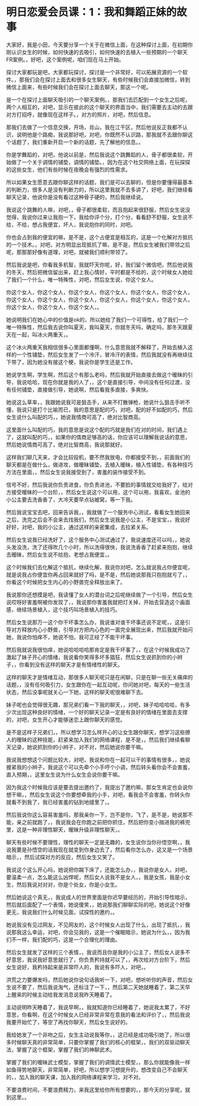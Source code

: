 # 明日恋爱会员课：1：我和舞蹈正妹的故事

大家好，我是小田，今天要分享一个关于在微信上面，在这种探讨上面，在初期你刚认识女生的时候，如何快速的去吸引，如何快速的去植入一些预期的一个聊天FR案例。，好吧，这个案例呢，咱们现在马上开始。

探讨大家都玩是吧，大家都玩探讨，探讨是一个非常好，可以拓展资源的一个软件。，那我们会在探讨上面去和很多女生聊天，有些时候我们会直接加微信，转到微信上面来，有些时候我们会在探讨上面去聊天，那这一个呢。

是一个在探讨上面聊天吸引的一个聊天案例。，那我们去匹配到一个女生之后呢，两个人相互的，对吧，显示在彼此的这个聊天的界面当中，我们需要去主动的去跟对方打招呼，就像现在这样子。，对方的照片，对吧，然后信息。

那我们去做了一个信息交换，开场，肖山，我在江干区，然后他说反正我都不认识，说明他是个路痴，我说那好吧，对吧，你既然不认识路，那我就不去跟你聊这个话题了，我们重新开启一个新的话题，先了解他的信息。。

你是学舞蹈的，对吧，他说以前是，然后我说这个跳舞蹈的人，骨子都很柔软，开始做了一个关于调情的铺垫，调情的铺垫。，因为在这个社交网络上面，在玩探探的这些女生，他们有些时候在夜晚会有强烈的性需求。

所以如果女生愿意去跟你聊这样的话题，我们是可以去聊的，但是你要懂得最基本的判断力，很多人是没有判断力的，所以这里我就不去多讲了，好吧，我们继续看聊天记录，他说你是没有看过这种骨子硬的，然后我继续说。

我说这个跳舞的人嘛，对吧，，骨子都很柔软，而且抱起来很舒服，然后女生说没觉得，我说你过来让我抱一下，我给你评个分，打个分，看看舒不舒服，女生说不给，不给，想占我便宜，坏人，我说抱你的同时，对吧。

你也会占到我的便宜的嘛，是不是，这个占便宜是相互的，这是一个化解对方抵抗的一个技术。，对吧，对方明显出现抵抗了嘛，是不是，然后女生被我们带领之后呢，那那那好像有道理，对吧，就被我们顺利带领了。

然后我说是吧，你看我多机智，我就吓天你呢，好，我们留个微信吧，然后他说我的冬天，然后把微信留出来，赶上我心情好，平时都是不给的，这个时候女人她给了我们一个什么，唯一特殊性，对吧，然后女生说，你这个女人。

你这个女人，你这个女人，你这个女人，你这个女人，你这个女人，你这个女人，你这个女人，你这个女人，你这个女人，你这个女人，你这个女人，你这个女人，你这个女人，你这个女人，你这个女人，。

她说明我们在她心中的价值是ok的，所以她给了我们一个可得性，给了我们一个唯一特殊性，然后我去说你叫夏天，我叫夏天，你就冬天吗，确定吗，那冬天跟夏天在一起，叫冰火两重天，。

这个冰火两重天我相信很多心里面都懂啊，什么意思我就不解释了，开始去植入这样的一个性铺垫，然后女生发了一个冷汗，冒冷汗的表情，然后我就没有再继续往下带了，因为她没有接这个梗，我说你是学生还是工作。

她说学生啊，学生啊，然后这个有那么老吗，然后我就开始直接去做这个暧昧的引导，我说哈哈，现在你就是我的人了，，这个是直接引导，中间没有任何过渡，没有任何铺垫，直接做引导，她说啊，然后看我多直接，多爽快。

她说这么草率，，我跟她说我可是狙击手，从来不打散弹枪，她说什么狙击手听不懂，我说只是打个比喻而已，我的意思是配的巧，对吧，配的好不如配的巧，然后女生说什么叫配的巧，，她说我情商可高了，绝对比智商高。

这里面什么叫配的巧，我的意思是说这个配的巧就是我们在对的时间，我们遇上了，这就叫配的巧，，如果你的情商足够高的话，你应该可以理解我说话的意思，然后她说情商可高了，绝对比智商高，我说那就好。

这样我们聊几天来，才会比较投机，要不然我放电，你都接受不到，，前面我们的聊天都是在做什么，做进攻，做暧昧铺垫，去植入暧昧，植入性铺垫，有各种技巧方法在里面，，然后女生说我接受到了，害羞的装作接受不到。

信号不好，然后我说你负责进食，你负责进池，不要脸的事情就交给我好了，给对方接受暧昧的一个台阶，，然后女生说这个可以用，这个可以用，我喜欢，金池的小公主要去洗香香了，大冷天要早点钻被窝，等一下我。

然后我说宝宝去吧，回来告诉我，，我就做了一个服务中心测试，看看女生她回来之后，洗完之后会不会来去找我们，然后女生说我是小公主，不是宝宝，，我说好好好，对吧，我的小公主，通过这样的亲密集成，去拉紧关系。

然后女生说我已经洗好了，这个服务中心测试通过了，我说速度还可以吗，，她说头发没洗，洗了还得吹几个小时，所以洗得很快，我说洗香香了赶紧来抱抱，继续去暧昧，然后女生说不给抱，老想占我便宜，。

这个时候我们去化解这个抵抗，继续化解，我说你对吧，怎么就说我占你便宜呢，就是说我占你便宜你再占回来就好了吗，是不是，然后她说那我只抱抱就亏了，，你看这个时候把女生内心的小野兽完全释放出来了。

我说那你还想摸是吧，我读懂了女人的潜台词之后呢继续做了一个引导，然后女生说哎呀好害羞啊被你发现了，，我说那你害羞我就把灯关掉，开始去营造这个画面感，继续场景植入，这个技巧叫场景植入的技巧。

然后女生说那万一这个你干坏事怎么办，我说谁对谁干坏事还说不定呢，，这是引导对方释放内心小野兽，引导对方把内心色的一面完全展现出来，然后我就开始问她，我说你怕痒不，她说不怕，我可正经了不能干坏事。

然后我就说我很怕痒，她说哈哈哈哈那肯定是我干坏事了，，在这个时候我成功了激起了妹子开心的情绪，我说看你笑得多坏多猖狂，然后女生说抓到你的小辫子，，你看到没有这样的聊天才是有情绪性的聊天。

这样的聊天才是情绪互动，那很多人聊天呢只是在闲聊，只是在聊一些无关痛痒的话题，，没有任何吸引力，女生跟你在一起互动呢，你问她对吧，每天的一些生活状态，然后没事呢就关心一下她，这样的聊天呢很难聊下去。

妹子呢也会觉得很无趣，那兄弟们看一下我的聊天，，对吧，妹子哈哈哈哈，有多少次出现这种良好的情绪，一个好的聊天记录一定是有良好的情绪在里面去支撑的，对吧，女生开心才能够迷恋上跟你聊天的感觉。

是不是这样子兄弟们，，所以想学习怎么样开心的让女生跟你聊天，想学习这些撩人的暧昧的这种技能，赶紧来加入我们的网络课程，是不是，，然后我们继续看聊天记录，她说抓到你的小辫子，对不对，然后她说你要干嘛。

我说我想想这个问题比较大，对吧，我说和你在一起可以干的事情有很多，，她说握紧我的小辫子，我说这个可以先牵个小手哼个小调，然后转头看你会不会害羞，直入预期，，这里女生说为什么女生会说你要干嘛。

因为我这个时候我应该是要去提出邀约了，我提出了邀约嘛，那女生肯定也会说你想干嘛，，然后女生说这个你要想牵我的小手，对吧，看我会不会害羞，你转头你就看不到我了，我已经害羞的钻到地缝里了，。

然后我说你这么容易害羞吗，那我亲你一下，岂不是你，飞了，是不是，她说那不能，亲之前就跑了，，我说我会在你跑之前把你抓住，然后把你变小揣进我的裤兜里，这是一种非理性聊天，暧昧升级非理性聊天，。

聊天有些时候不要理性，理性的聊天一定是无趣的，女生说你当你孙悟空啊，，我说我要是孙悟空的话我现在就变到你身边去了，然后看你怎么办，这又是一个场景暗示，，然后试探对方的反应，然后女生又笑了。

我说这个这么开心吗，她说把你踹下床了，还能怎么办，，我说你是女人，对吧，要温柔一点，怎么能这么凶悍呢，然后女人说我不是女人，，我是女孩，我是小女生，然后我说对对对，你是个处女，你是小女生。

然后她说这个真无，，我说成人的世界里面是你迟早要经历的，开始引导性暗示，然后就后面配了一个表情，她说傻笑，，她说那我们聊聊实际的吧，她说这个好像更无，我说我们什么时候见面，试探性的邀约，。

她说我没有见过网友，不见网友的，这个时候女人出现了什么，出现了抵抗，，我说那我这么幸运，对吧，你会见我的，这是一个催眠暗示，她说为什么，，因为我们不一样，我们配的巧，这是一个合理化的理由。

然后女生就发了这样的三个表情，，我说而且你是我的小公主了，然后女人说多不好意思，我说我好意思就行了，你负责矜持就可以了，，再次给对方台阶下，然后女生说好，我矜持起来是非常吓人的，我说有多吓人，对吧，。

洪荒之力要爆发吗，然后她说你说句话我听一下，对吧，想听听你的声音，然后女生说不要了，然后我说淘气，还标注了一下，，然后第二天她就睡着了，第二天早上醒来的时候主动给我发消息说我昨天睡着了。

主动说明昨天睡着了，我说早啊，，我就知道你已经睡着了，她说我太累了，不好意思，你看啊，在这个时候女人已经非常非常在意我的看法和评价了，，然后我说我要开始忙了，等空了再找你聊天，然后女生说好的。

我给她发了一个非吻之后，女生主动说我等你，，这已经是成功吸引她了，所以很多时候聊天真的非常简单，只要你掌握了我们的核心的框架，，我们的双驱动聊天法，掌握了这个框架，掌握了我们的神聊武术。

掌握了我们的暧昧武士模型，掌握了我们的调情武士模型，，那么你就能像我一样如鱼得势地聊天，非常简单，好吧，所以想学习想提升的，想改变自己不会聊天的，，加入我的聊天课，加入我的网络课程来学习，对不对。

不要浪费时间，不要浪费精力，来我这里给你所有想要的，，那今天的分享呢，就到这里。。